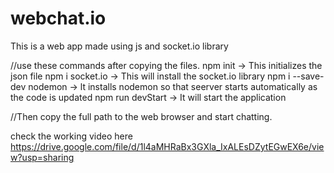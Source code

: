 # webchat.io
This is a web app made using js and socket.io library

//use these commands after copying the files.
npm init                    -> This initializes the json file
npm i socket.io             -> This will install the socket.io library
npm i --save-dev nodemon    -> lt installs nodemon so that seerver starts automatically as the code is updated
npm run devStart            -> It will start the application

//Then copy the full path to the web browser and start chatting.

check the working video here
https://drive.google.com/file/d/1l4aMHRaBx3GXla_IxALEsDZytEGwEX6e/view?usp=sharing
